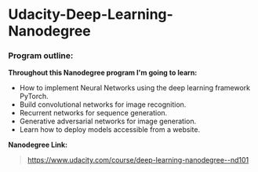 # Udacity-Deep-Learning-Nanodegree

### Program outline:

**Throughout this Nanodegree program I'm going to learn:**
 - How to implement Neural Networks using the deep learning framework PyTorch.
 - Build convolutional networks for image recognition.
 - Recurrent networks for sequence generation.
 - Generative adversarial networks for image generation.
 - Learn how to deploy models accessible from a website.

 **Nanodegree Link:**
> https://www.udacity.com/course/deep-learning-nanodegree--nd101
